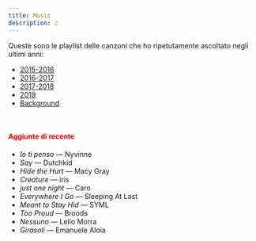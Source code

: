 ```yaml
---
title: Music
description: ♫
---
```

Queste sono le playlist delle canzoni che ho ripetutamente ascoltato negli ultimi anni:

* [2015-2016](https://music.apple.com/it/playlist/my-2015-2016/pl.b4bf1a93707c44f89aa794dc2888e844)
* [2016-2017](https://music.apple.com/it/playlist/my-2016-2017/pl.u-PDb40o6tJ9qVro)
* [2017-2018](https://music.apple.com/it/playlist/my-2017-2018/pl.u-b3b8RKgC0qaz1d)
* [2019](https://music.apple.com/it/playlist/my-2019/pl.u-b3b8Re4H0qaz1d)
* [Background](https://music.apple.com/it/playlist/background/pl.b05fb95eaae8419b8bc2201594355ee0?l=en)

&nbsp;

#### <span style="color:red">Aggiunte di recente</span>

* _Io ti penso_ — Nyvinne
* _Say_ — Dutchkid
* _Hide the Hurt_ — Macy Gray
* _Creature_ — iris
* _just one night_ — Caro
* _Everywhere I Go_ — Sleeping At Last
* _Meant to Stay Hid_ — SYML
* _Too Proud_ — Broods
* _Nessuno_ — Lelio Morra
* _Girasoli_ — Emanuele Aloia
